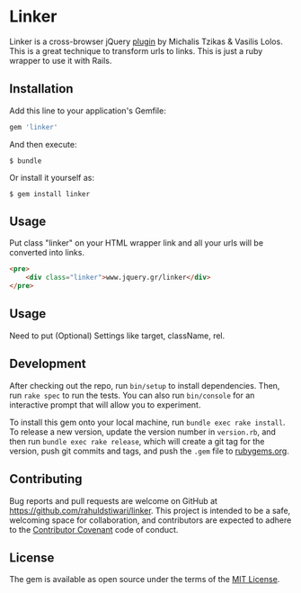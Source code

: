 # Linker

Linker is a cross-browser jQuery [plugin](http://jquery.gr/linker/) by Michalis Tzikas & Vasilis Lolos. This is a great technique to transform urls to links. This is just a ruby wrapper to use it with Rails.


## Installation

Add this line to your application's Gemfile:

```ruby
gem 'linker'
```

And then execute:

    $ bundle

Or install it yourself as:

    $ gem install linker

## Usage

Put class "linker" on your HTML wrapper link and all your urls will be converted into links.

```html
<pre>
    <div class="linker">www.jquery.gr/linker</div>
</pre>
```



## Usage

Need to put (Optional) Settings like target, className, rel.


## Development

After checking out the repo, run `bin/setup` to install dependencies. Then, run `rake spec` to run the tests. You can also run `bin/console` for an interactive prompt that will allow you to experiment.

To install this gem onto your local machine, run `bundle exec rake install`. To release a new version, update the version number in `version.rb`, and then run `bundle exec rake release`, which will create a git tag for the version, push git commits and tags, and push the `.gem` file to [rubygems.org](https://rubygems.org).

## Contributing

Bug reports and pull requests are welcome on GitHub at https://github.com/rahuldstiwari/linker. This project is intended to be a safe, welcoming space for collaboration, and contributors are expected to adhere to the [Contributor Covenant](http://contributor-covenant.org) code of conduct.


## License

The gem is available as open source under the terms of the [MIT License](http://opensource.org/licenses/MIT).

